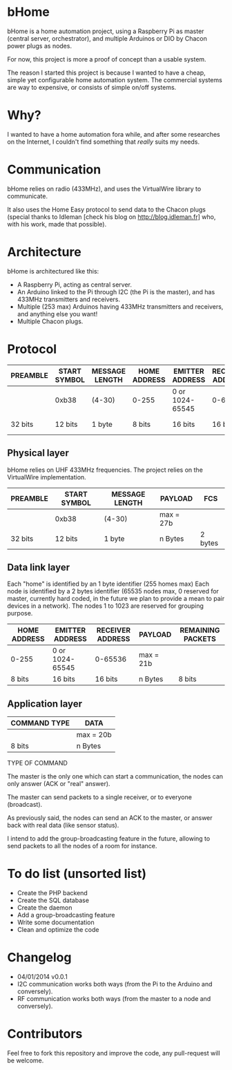 bHome
=====
bHome is a home automation project, using a Raspberry Pi as master (central server, orchestrator), and multiple Arduinos or DIO by Chacon power plugs as nodes.

For now, this project is more a proof of concept than a usable system.

The reason I started this project is because I wanted to have a cheap, simple yet configurable home automation system.
The commercial systems are way to expensive, or consists of simple on/off systems.


Why?
======
I wanted to have a home automation fora while, and after some researches on the Internet, I couldn't find something that _really_ suits my needs.

Communication
=====
bHome relies on radio (433MHz), and uses the VirtualWire library to communicate.

It also uses the Home Easy protocol to send data to the Chacon plugs (special thanks to Idleman [check his blog on http://blog.idleman.fr] who, with his work, made that possible).


Architecture
=====
bHome is architectured like this:
 * A Raspberry Pi, acting as central server.
 * An Arduino linked to the Pi through I2C (the Pi is the master), and has 433MHz transmitters and receivers.
 * Multiple (253 max) Arduinos having 433MHz transmitters and receivers, and anything else you want!
 * Multiple Chacon plugs.

Protocol
=====

| PREAMBLE | START SYMBOL | MESSAGE LENGTH | HOME ADDRESS | EMITTER ADDRESS | RECEIVER ADDRESS | COMMAND TYPE | DATA       | REMAINING PACKETS | FCS       |
|----------|--------------|----------------|--------------|-----------------|------------------|--------------|------------|-------------------|-----------|
|          | 0xb38        | (4-30)         |   0-255      | 0 or 1024-65545 |   0-65536        |              | max = 20b  |                   |           |
| 32 bits  | 12 bits      | 1 byte         |   8 bits     | 16 bits         |   16 bits        | 8 bits       | n Bytes    | 8 bits            | 2 bytes   |




Physical layer
------
bHome relies on UHF 433MHz frequencies. The project relies on the VirtualWire implementation.

| PREAMBLE | START SYMBOL | MESSAGE LENGTH |  PAYLOAD  | FCS       |
|----------|--------------|----------------|-----------|-----------|
|          | 0xb38        | (4-30)         | max = 27b |           |
| 32 bits  | 12 bits      | 1 byte         | n Bytes   | 2 bytes   |


Data link layer
------

Each "home" is identified by an 1 byte identifier (255 homes max)
Each node is identified by a 2 bytes identifier (65535 nodes max, 0 reserved for master, currently hard coded, in the future we plan to provide a mean to pair devices in a network).
The nodes 1 to 1023 are reserved for grouping purpose.

| HOME ADDRESS | EMITTER ADDRESS | RECEIVER ADDRESS |  PAYLOAD  | REMAINING PACKETS | 
|--------------|-----------------|------------------|-----------|-------------------|
|   0-255      | 0 or 1024-65545 |   0-65536        | max = 21b |                   |
|   8 bits     | 16 bits         |   16 bits        | n Bytes   | 8 bits            |
 
Application layer
-------

| COMMAND TYPE | DATA       |
|--------------|------------|
|              | max = 20b  |
| 8 bits       | n Bytes    |

TYPE OF COMMAND

The master is the only one which can start a communication, the nodes can only answer (ACK or "real" answer).

The master can send packets to a single receiver, or to everyone (broadcast).

As previously said, the nodes can send an ACK to the master, or answer back with real data (like sensor status).

I intend to add the group-broadcasting feature in the future, allowing to send packets to all the nodes of a room for instance.


To do list (unsorted list)
=====
 * Create the PHP backend
 * Create the SQL database
 * Create the daemon
 * Add a group-broadcasting feature
 * Write some documentation
 * Clean and optimize the code


Changelog
=====
 * 04/01/2014 v0.0.1
  * I2C communication works both ways (from the Pi to the Arduino and conversely).
  * RF communication works both ways (from the master to a node and conversely).


Contributors
=====
Feel free to fork this repository and improve the code, any pull-request will be welcome.
